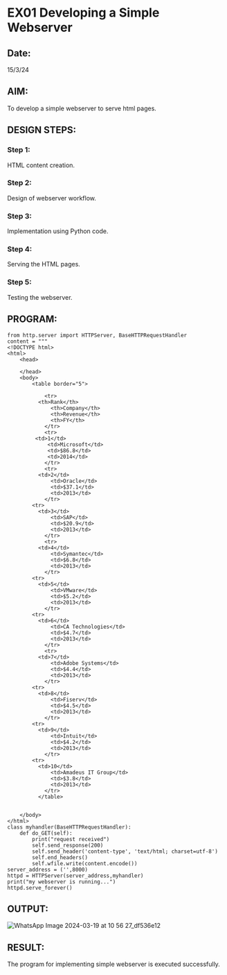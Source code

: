 # EX01 Developing a Simple Webserver
## Date:
15/3/24
## AIM:
To develop a simple webserver to serve html pages.

## DESIGN STEPS:
### Step 1: 
HTML content creation.

### Step 2:
Design of webserver workflow.

### Step 3:
Implementation using Python code.

### Step 4:
Serving the HTML pages.

### Step 5:
Testing the webserver.

## PROGRAM:
```
from http.server import HTTPServer, BaseHTTPRequestHandler
content = """
<!DOCTYPE html>
<html>
    <head>

    </head>
    <body>
        <table border="5">
    
            <tr>
	      <th>Rank</th>
              <th>Company</th>
              <th>Revenue</th>
              <th>FY</th>
            </tr>
            <tr>
	     <td>1</td>
             <td>Microsoft</td>
             <td>$86.8</td>
             <td>2014</td>
            </tr>
            <tr>
	      <td>2</td>
              <td>Oracle</td>
              <td>$37.1</td>
              <td>2013</td>
            </tr>
	    <tr>
	      <td>3</td>
              <td>SAP</td>
              <td>$20.9</td>
              <td>2013</td>
            </tr>
            <tr>
	      <td>4</td>
              <td>Symantec</td>
              <td>$6.8</td>
              <td>2013</td>
            </tr>
	    <tr>
	      <td>5</td>
              <td>VMware</td>
              <td>$5.2</td>
              <td>2013</td>
            </tr>
	    <tr>
	      <td>6</td>
              <td>CA Technologies</td>
              <td>$4.7</td>
              <td>2013</td>
            </tr>
    	    <tr>	
	      <td>7</td>
              <td>Adobe Systems</td>
              <td>$4.4</td>
              <td>2013</td>
            </tr>
	    <tr>
	      <td>8</td>
              <td>Fiserv</td>
              <td>$4.5</td>
              <td>2013</td>
            </tr>
	    <tr>
	      <td>9</td>
              <td>Intuit</td>
              <td>$4.2</td>
              <td>2013</td>
            </tr>
	    <tr>
	      <td>10</td>
              <td>Amadeus IT Group</td>
              <td>$3.8</td>
              <td>2013</td>
            </tr>
          </table>

          
    </body>
</html>
class myhandler(BaseHTTPRequestHandler):
	def do_GET(self):
		print("request received")
		self.send_response(200)
		self.send_header('content-type', 'text/html; charset=utf-8')
		self.end_headers()
		self.wfile.write(content.encode())
server_address = ('',8000)
httpd = HTTPServer(server_address,myhandler)
print("my webserver is running...")
httpd.serve_forever()

```

## OUTPUT:
![WhatsApp Image 2024-03-19 at 10 56 27_df536e12](https://github.com/thamizh610/simplewebserver/assets/150418511/2ea53ef4-6e09-47cd-aade-7791cc33d632)



## RESULT:
The program for implementing simple webserver is executed successfully.
